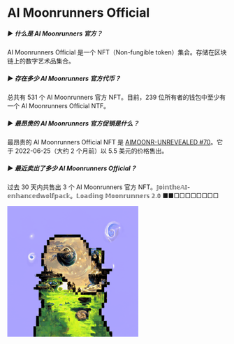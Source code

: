 # AI Moonrunners Official

##### ▶ 什么是 AI Moonrunners 官方？

AI Moonrunners Official 是一个 NFT（Non-fungible token）集合。存储在区块链上的数字艺术品集合。

##### ▶ 存在多少 AI Moonrunners 官方代币？

总共有 531 个 AI Moonrunners 官方 NFT。目前，239 位所有者的钱包中至少有一个 AI Moonrunners Official NTF。

##### ▶ 最昂贵的 AI Moonrunners 官方促销是什么？

最昂贵的 AI Moonrunners Official NFT 是 [AIMOONR-UNREVEALED #70](https://www.nft-stats.com/asset/0x94765184db3b4ee26f57bd629decd0ef0e9289bb/70)。它于 2022-06-25（大约 2 个月前）以 5.5 美元的价格售出。

##### ▶ 最近卖出了多少 AI Moonrunners Official？

过去 30 天内共售出 3 个 AI Moonrunners 官方 NFT。𝕁𝕠𝕚𝕟𝕥𝕙𝕖𝔸𝕀-𝕖𝕟𝕙𝕒𝕟𝕔𝕖𝕕𝕨𝕠𝕝𝕗𝕡𝕒𝕔𝕜。𝕃𝕠𝕒𝕕𝕚𝕟𝕘 𝕄𝕠𝕠𝕟𝕣𝕦𝕟𝕟𝕖𝕣𝕤 𝟚.𝟘 ■■□□□□□□□□

![unnamed](unnamed.gif)
